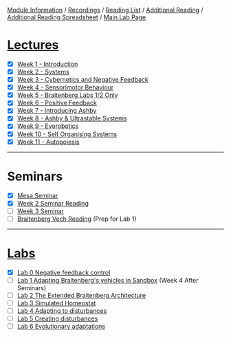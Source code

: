 [Module Information](https://canvas.sussex.ac.uk/courses/31028/pages/module-information) /
[Recordings](https://sussex.cloud.panopto.eu/Panopto/Pages/Sessions/List.aspx?embedded=1&nomobileprompt=true#folderID=%22d4805707-0576-4d13-9b0d-b0c000d75db9%22) /
[Reading List](https://sussex.leganto.exlibrisgroup.com/leganto/nui/lists/20810223540002461?auth=SAML) /
[Additional Reading](https://canvas.sussex.ac.uk/courses/31028/pages/reading-and-additional-information?module_item_id=1492560) /
[Additional Reading Spreadsheet](https://docs.google.com/spreadsheets/d/1-JKKX13Hmqu19PjzHvl1stCEr_PydDJXI4VZNVGYsC8/edit?gid=0#gid=0) /
[Main Lab Page](https://canvas.sussex.ac.uk/courses/31028/pages/main-labs-page)

# [Lectures](https://canvas.sussex.ac.uk/courses/31028/modules)
- [x] [Week 1 - Introduction](https://github.com/LukeBirkett/study-planner/tree/main/825G5_Adaptive_Systems/week_1)
- [x] [Week 2 - Systems](https://github.com/LukeBirkett/study-planner/tree/main/825G5_Adaptive_Systems/week_2)
- [x] [Week 3 - Cybernetics and Negative Feedback](https://github.com/LukeBirkett/study-planner/tree/main/825G5_Adaptive_Systems/week_3)
- [x] [Week 4 - Sensorimotor Behaviour](https://github.com/LukeBirkett/study-planner/tree/main/825G5_Adaptive_Systems/week_4)
- [x] [Week 5 - Braitenberg Labs 1/2 Only](https://github.com/LukeBirkett/study-planner/tree/main/825G5_Adaptive_Systems/week_5)
- [x] [Week 6 - Positive Feedback](https://github.com/LukeBirkett/study-planner/tree/main/825G5_Adaptive_Systems/week_6)
- [x] [Week 7 - Introducing Ashby](https://github.com/LukeBirkett/study-planner/tree/main/825G5_Adaptive_Systems/week_7)
- [x] [Week 8 - Ashby & Ultrastable Systems](https://github.com/LukeBirkett/study-planner/tree/main/825G5_Adaptive_Systems/week_8)
- [x] [Week 9 - Evorobotics](https://github.com/LukeBirkett/study-planner/tree/main/825G5_Adaptive_Systems/week_9)
- [x] [Week 10 - Self Organising Systems](https://github.com/LukeBirkett/study-planner/tree/main/825G5_Adaptive_Systems/week_10)
- [x] [Week 11 - Autopoiesis](https://github.com/LukeBirkett/study-planner/tree/main/825G5_Adaptive_Systems/week_11)

---

# Seminars
- [x] [Mesa Seminar](https://github.com/LukeBirkett/study-planner/tree/main/825G5_Adaptive_Systems/mesa)
- [x] [Week 2 Seminar Reading](https://canvas.sussex.ac.uk/courses/31028/files/5558954?module_item_id=1492370)
- [ ] [Week 3 Seminar](https://canvas.sussex.ac.uk/courses/31028/pages/week-3-seminar?module_item_id=1496359)
- [ ] [Braitenberg Vech Reading](https://canvas.sussex.ac.uk/courses/31028/files/5539766?wrap=1) (Prep for Lab 1)

--- 

# [Labs](https://canvas.sussex.ac.uk/courses/31028/pages/main-labs-page?module_item_id=1498549)
- [x] [Lab 0 Negative feedback control](https://github.com/LukeBirkett/study-planner/tree/main/825G5_Adaptive_Systems/lab_0)
- [ ] [Lab 1 Adapting Braitenberg's vehicles in Sandbox](https://github.com/LukeBirkett/study-planner/tree/main/825G5_Adaptive_Systems/lab_1) (Week 4 After Seminars)
- [ ] [Lab 2 The Extended Braitenberg Architecture](https://github.com/LukeBirkett/study-planner/tree/main/825G5_Adaptive_Systems/lab_2)
- [ ] [Lab 3 Simulated Homeostat](https://github.com/LukeBirkett/study-planner/tree/main/825G5_Adaptive_Systems/lab_3)
- [ ] [Lab 4 Adapting to disturbances](https://github.com/LukeBirkett/study-planner/tree/main/825G5_Adaptive_Systems/lab_4)
- [ ] [Lab 5 Creating disturbances](https://github.com/LukeBirkett/study-planner/tree/main/825G5_Adaptive_Systems/lab_5)
- [ ] [Lab 6 Evolutionary adaptations](https://github.com/LukeBirkett/study-planner/tree/main/825G5_Adaptive_Systems/lab_6)
